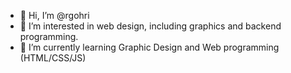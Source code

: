 - 👋 Hi, I’m @rgohri
- 👀 I’m interested in web design, including graphics and backend programming.
- 🌱 I’m currently learning Graphic Design and Web programming (HTML/CSS/JS) 


<!---
rgohri/rgohri is a ✨ special ✨ repository because its `README.md` (this file) appears on your GitHub profile.
You can click the Preview link to take a look at your changes.
--->

